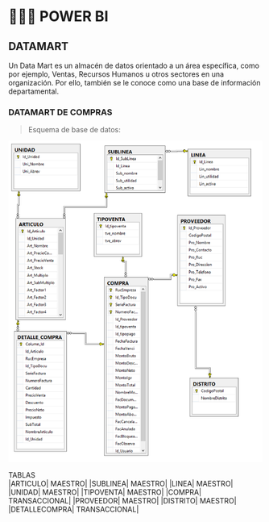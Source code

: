 # :maple_leaf::maple_leaf::maple_leaf: POWER BI

## DATAMART
Un Data Mart es un almacén de datos orientado a un área específica, como por ejemplo,  Ventas, Recursos Humanos u otros sectores en una organización. Por ello, también se le conoce como una base de información departamental. 

### DATAMART DE COMPRAS
> Esquema de base de datos:
<img src="img/cap1.png">

TABLAS	
|ARTICULO|	MAESTRO|
|SUBLINEA|	MAESTRO|
|LINEA|	MAESTRO|
|UNIDAD|	MAESTRO|
|TIPOVENTA|	MAESTRO|
|COMPRA|	TRANSACCIONAL|
|PROVEEDOR|	MAESTRO|
|DISTRITO|	MAESTRO|
|DETALLECOMPRA|	TRANSACCIONAL|

